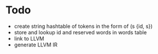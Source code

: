 # Todo
* create string hashtable of tokens in the form of (s {id, s})
* store and lookup id and reserved words in words table
* link to LLVM
* generate LLVM IR